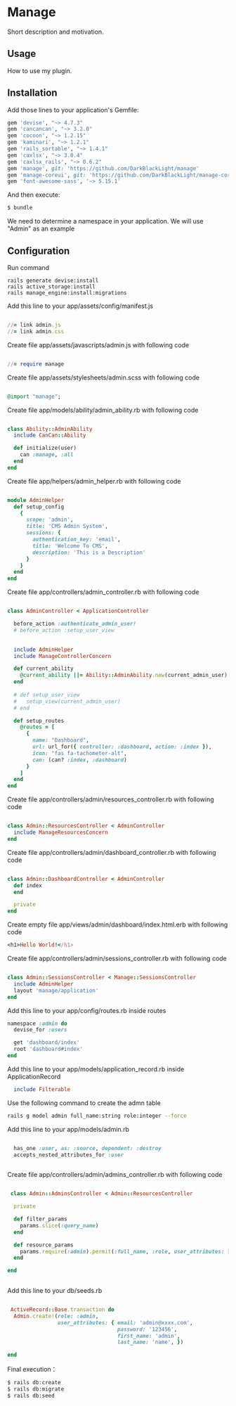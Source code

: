# Manage

Short description and motivation.

## Usage

How to use my plugin.

## Installation

Add those lines to your application's Gemfile:

```ruby
gem 'devise', "~> 4.7.3"
gem 'cancancan', "~> 3.2.0"
gem 'cocoon', "~> 1.2.15"
gem 'kaminari', "~> 1.2.1"
gem 'rails_sortable', "~> 1.4.1"
gem 'caxlsx', "~> 3.0.4"
gem 'caxlsx_rails', "~> 0.6.2"
gem 'manage', git: 'https://github.com/DarkBlackLight/manage'
gem 'manage-coreui', git: 'https://github.com/DarkBlackLight/manage-coreui'
gem 'font-awesome-sass', '~> 5.15.1'

```

And then execute:

```bash
$ bundle
```

We need to determine a namespace in your application. We will use "Admin" as an example

## Configuration

Run command

```shell
rails generate devise:install
rails active_storage:install
rails manage_engine:install:migrations
```

Add this line to your app/assets/config/manifest.js

```ruby

//= link admin.js
//= link admin.css

```

Create file app/assets/javascripts/admin.js with following code

```ruby

//= require manage

```

Create file app/assets/stylesheets/admin.scss with following code

```ruby

@import "manage";

```


Create file app/models/ability/admin_ability.rb with following code

```ruby

class Ability::AdminAbility
  include CanCan::Ability

  def initialize(user)
    can :manage, :all
  end
end

```

Create file app/helpers/admin_helper.rb with following code

```ruby

module AdminHelper
  def setup_config
    {
      scope: 'admin',
      title: 'CMS Admin System',
      sessions: {
        authentication_key: 'email',
        title: 'Welcome To CMS',
        description: 'This is a Description'
      }
    }
  end
end

```

Create file app/controllers/admin_controller.rb with following code

```ruby

class AdminController < ApplicationController

  before_action :authenticate_admin_user!
  # before_action :setup_user_view

  
  include AdminHelper
  include ManageControllerConcern

  def current_ability
    @current_ability ||= Ability::AdminAbility.new(current_admin_user)
  end
  
  # def setup_user_view
  #   setup_view(current_admin_user)
  # end

  def setup_routes
    @routes = [
      {
        name: "Dashboard",
        url: url_for({ controller: :dashboard, action: :index }),
        icon: "fas fa-tachometer-alt",
        can: (can? :index, :dashboard)
      }
    ]
  end
end
```

Create file app/controllers/admin/resources_controller.rb with following code

```ruby

class Admin::ResourcesController < AdminController
  include ManageResourcesConcern
end
```

Create file app/controllers/admin/dashboard_controller.rb with following code

```ruby

class Admin::DashboardController < AdminController
  def index
  end

  private
end

```

Create empty file app/views/admin/dashboard/index.html.erb with following code

```ruby
<h1>Hello World!</h1>
```

Create file app/controllers/admin/sessions_controller.rb with following code

```ruby

class Admin::SessionsController < Manage::SessionsController
  include AdminHelper
  layout 'manage/application'
end

```

Add this line to your app/config/routes.rb inside routes

```ruby
namespace :admin do
  devise_for :users

  get 'dashboard/index'
  root 'dashboard#index'
end
```

Add this line to your app/models/application_record.rb inside ApplicationRecord

```ruby
  include Filterable
```

Use the following command to create the admn table

```bash
rails g model admin full_name:string role:integer --force
```


Add this line to your app/models/admin.rb

```ruby

  has_one :user, as: :source, dependent: :destroy
  accepts_nested_attributes_for :user
      
```

Create file app/controllers/admin/admins_controller.rb with following code


```ruby

 class Admin::AdminsController < Admin::ResourcesController

  private

  def filter_params
    params.slice(:query_name)
  end

  def resource_params
    params.require(:admin).permit(:full_name, :role, user_attributes: [:id, :first_name, :last_name, :email, :password, :password_confirmation])
  end

end
      
```

Add this line to your db/seeds.rb

```ruby

 ActiveRecord::Base.transaction do
  Admin.create!(role: :admin,
                user_attributes: { email: 'admin@xxxx.com',
                                   password: '123456',
                                   first_name: 'admin',
                                   last_name: 'name', })

end
```

Final execution：

```bash
$ rails db:create
$ rails db:migrate
$ rails db:seed
```
